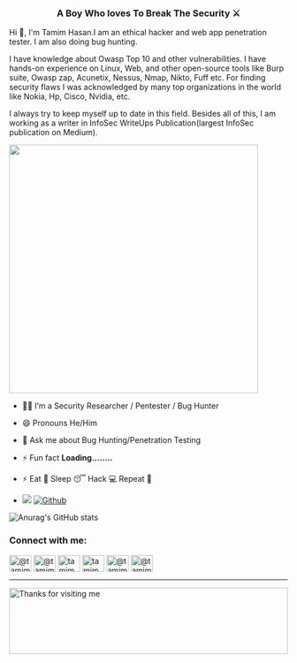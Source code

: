<h3 align="center">A Boy Who loves To Break The Security ⚔</h3>

Hi 👋, I'm Tamim Hasan.I am an ethical hacker and web app penetration tester. I am also doing bug hunting.

I have knowledge about Owasp Top 10 and other vulnerabilities. I have hands-on experience on Linux, Web, and other open-source tools like Burp suite, Owasp zap, Acunetix, Nessus, Nmap, Nikto, Fuff etc. For finding security flaws I was acknowledged by many top organizations in the world like Nokia, Hp, Cisco, Nvidia, etc.

I always try to keep myself up to date in this field. Besides all of this, I am working as a writer in InfoSec WriteUps Publication(largest InfoSec publication on Medium).


<img width="450" align="central" src="https://github.com/Ruhul12/Ruhul12/blob/main/gif/gif_code.gif">


- 👨‍💻 I’m a Security Researcher / Pentester / Bug Hunter

- 😄 Pronouns He/Him

- 💬 Ask me about Bug Hunting/Penetration Testing

- ⚡ Fun fact **Loading........**

- ⚡ Eat 🍔 Sleep 😴 Hack 💻 Repeat 🔁 
- ![](https://visitor-badge.laobi.icu/badge?page_id=tamimhasan404.tamimhasan404) [![Github](https://img.shields.io/github/followers/tamimhasan404?label=Followers&logo=Github)](https://github.com/tamimhasan404)



![Anurag's GitHub stats](https://github-readme-stats.vercel.app/api?username=tamimhasan404&&show_icons=true&title_color=ffffff&icon_color=bb2acf&text_color=daf7dc&bg_color=151515)

<h3 align="left">Connect with me:</h3>
<p align="left">
<a href="https://www.youtube.com/c/HackoMedia404" target="blank"><img align="center" src="https://cdn.jsdelivr.net/npm/simple-icons@3.0.1/icons/youtube.svg" alt="@tamimha69587900" height="30" width="40" /></a>  
<a href="https://twitter.com/@tamimhasan404" target="blank"><img align="center" src="https://cdn.jsdelivr.net/npm/simple-icons@3.0.1/icons/twitter.svg" alt="@tamimha69587900" height="30" width="40" /></a>
<a href="https://instagram.com/tamimhasan404/" target="blank"><img align="center" src="https://cdn.jsdelivr.net/npm/simple-icons@3.0.1/icons/instagram.svg" alt="tamim404_hasan/" height="30" width="40" /></a>
<a href="https://www.linkedin.com/in/tamimhasan404/" target="blank"><img align="center" src="https://cdn.jsdelivr.net/npm/simple-icons@3.0.1/icons/linkedin.svg" alt="tamim404_hasan/" height="30" width="40" /></a>
<a href="https://medium.com/@tamimhasan404" target="blank"><img align="center" src="https://cdn.jsdelivr.net/npm/simple-icons@3.0.1/icons/medium.svg" alt="@tamimhasan404" height="30" width="40" /></a>
<a href="https://www.facebook.com/tamimhasan404" target="blank"><img align="center" src="https://cdn.jsdelivr.net/npm/simple-icons@3.0.1/icons/facebook.svg" alt="@tamimhasan404" height="30" width="40" /></a>  
</p>

<hr></hr>


<img height="120" alt="Thanks for visiting me" width="100%" src="https://raw.githubusercontent.com/BrunnerLivio/brunnerlivio/master/images/marquee.svg" />

